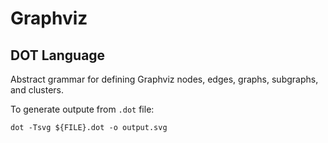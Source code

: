 # Graphviz
## DOT Language
Abstract grammar for defining Graphviz nodes, edges, graphs, subgraphs, and clusters.

To generate outpute from `.dot` file:
```
dot -Tsvg ${FILE}.dot -o output.svg
```
